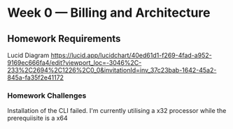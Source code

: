 # Week 0 — Billing and Architecture

## Homework Requirements

Lucid Diagram
https://lucid.app/lucidchart/40ed61d1-f269-4fad-a952-9169ec666fa4/edit?viewport_loc=-3046%2C-233%2C2694%2C1226%2C0_0&invitationId=inv_37c23bab-1642-45a2-845a-fa35f2e41172




### Homework Challenges
Installation of the CLI failed. I'm currently utilising a x32 processor while the prerequiisite is a x64

